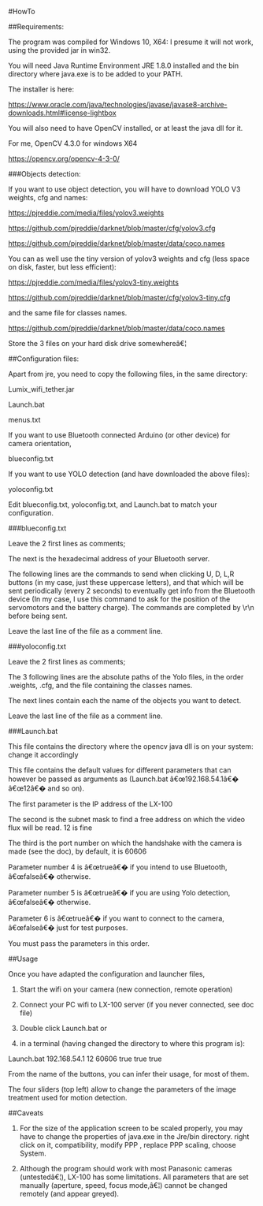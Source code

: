 #HowTo

##Requirements:

The program was compiled for Windows 10, X64: I presume it will not work, using the provided jar in win32.

You will need Java Runtime Environment JRE 1.8.0 installed and the bin directory where java.exe is to be added to your PATH.

The installer is here:

https://www.oracle.com/java/technologies/javase/javase8-archive-downloads.html#license-lightbox

You will also need to have OpenCV installed, or at least the java dll for it.

For me, OpenCV 4.3.0 for windows X64

https://opencv.org/opencv-4-3-0/

###Objects detection:

If you want to use object detection, you will have to download YOLO V3 weights, cfg and names:

https://pjreddie.com/media/files/yolov3.weights

https://github.com/pjreddie/darknet/blob/master/cfg/yolov3.cfg

https://github.com/pjreddie/darknet/blob/master/data/coco.names

You can as well use the tiny version of yolov3 weights and cfg (less space on disk, faster, but less efficient):

https://pjreddie.com/media/files/yolov3-tiny.weights

https://github.com/pjreddie/darknet/blob/master/cfg/yolov3-tiny.cfg

and the same file for classes names.

https://github.com/pjreddie/darknet/blob/master/data/coco.names

Store the 3 files on your hard disk drive somewhereâ€¦

##Configuration files:

Apart from jre, you need to copy the following files, in the same directory:

Lumix_wifi_tether.jar

Launch.bat

menus.txt

If you want to use Bluetooth connected Arduino (or other device) for camera orientation,

blueconfig.txt

If you want to use YOLO detection (and have downloaded the above files):

yoloconfig.txt


Edit blueconfig.txt, yoloconfig.txt, and Launch.bat to match your configuration.

###blueconfig.txt

Leave the 2 first lines as comments;

The next is the hexadecimal address of your Bluetooth server.

The following lines are the commands to send when clicking U, D, L,R buttons (in my case, just these uppercase letters), and that which will be sent periodically (every 2 seconds) to eventually get info from the Bluetooth device (In my case, I use this command to ask for the position of the servomotors and the battery charge). The commands are completed by \r\n before being sent.

Leave the last line of the file as a comment line.

###yoloconfig.txt

Leave the 2 first lines as comments;

The 3 following lines are the absolute paths of the Yolo files, in the order .weights, .cfg, and the file containing the classes names.

The next lines contain each the name of the objects you want to detect.

Leave the last line of the file as a comment line.

###Launch.bat 

This file contains the directory where the opencv java dll is on your system: change it accordingly

This file contains the default values for different parameters that can however be passed as arguments as (Launch.bat â€œ192.168.54.1â€� â€œ12â€� and so on).

The first parameter is the IP address of the LX-100

The second is the subnet mask to find a free address on which the video flux will be read. 12 is fine

The third is the port number on which the handshake with the camera is made (see the doc), by default, it is 60606

Parameter number 4 is â€œtrueâ€� if you intend to use Bluetooth, â€œfalseâ€� otherwise.

Parameter number 5 is â€œtrueâ€� if you are using Yolo detection, â€œfalseâ€� otherwise.

Parameter 6 is â€œtrueâ€� if you want to connect to the camera, â€œfalseâ€� just for test 
purposes.

You must pass the parameters in this order.

##Usage

Once you have adapted the configuration and launcher files, 

1)	Start the wifi on your camera (new connection, remote operation)

2)	Connect your PC wifi to LX-100 server (if you never connected, see doc file)

3)	Double click Launch.bat or

4)	in a terminal (having changed the directory to where this program is):

Launch.bat 192.168.54.1 12 60606 true true true

From the name of the buttons, you can infer their usage, for most of them.

The four sliders (top left) allow to change the parameters of the image treatment used for motion detection. 

##Caveats

1)	For the size of the application screen to be scaled properly, you may have to change the properties of java.exe in the Jre/bin directory. right click on it, compatibility, modify PPP , replace PPP scaling, choose System.

2)	Although the program should work with most Panasonic cameras (untestedâ€¦), LX-100 has some limitations. All parameters that are set manually (aperture, speed, focus mode,â€¦) cannot be changed remotely (and appear greyed). 



